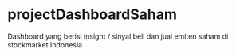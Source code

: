 # projectDashboardSaham

Dashboard yang berisi insight / sinyal beli dan jual emiten saham di stockmarket Indonesia
